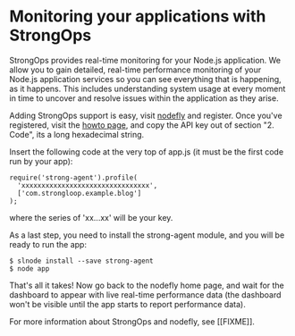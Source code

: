 # Monitoring your applications with StrongOps

StrongOps provides real-time monitoring for your Node.js application.  We allow
you to gain detailed, real-time performance monitoring of your Node.js
application services so you can see everything that is happening, as it happens.
This includes understanding system usage at every moment in time to uncover and
resolve issues within the application as they arise.

Adding StrongOps support is easy, visit [nodefly](http://nodefly.com) and
register. Once you've registered, visit the [howto
page](http://nodefly.com/#howto), and copy the API key out of section "2. Code",
its a long hexadecimal string.

Insert the following code at the very top of app.js (it must be the first code
run by your app):

    require('strong-agent').profile(
      'xxxxxxxxxxxxxxxxxxxxxxxxxxxxxxxx',
      ['com.strongloop.example.blog']
    );

where the series of 'xx...xx' will be your key.

As a last step, you need to install the strong-agent module, and you will be
ready to run the app:

    $ slnode install --save strong-agent
    $ node app

That's all it takes! Now go back to the nodefly home page, and wait for the
dashboard to appear with live real-time performance data (the dashboard won't be
visible until the app starts to report performance data).

For more information about StrongOps and nodefly, see [[FIXME]].